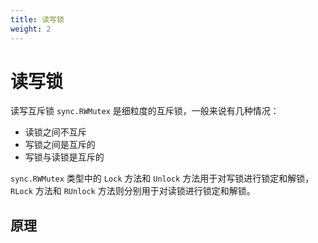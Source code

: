 ```yaml
---
title: 读写锁
weight: 2
---
```


# 读写锁

读写互斥锁 `sync.RWMutex` 是细粒度的互斥锁，一般来说有几种情况：

- 读锁之间不互斥
- 写锁之间是互斥的
- 写锁与读锁是互斥的

`sync.RWMutex` 类型中的 `Lock` 方法和 `Unlock` 方法用于对写锁进行锁定和解锁，`RLock` 方法和 `RUnlock` 方法则分别用于对读锁进行锁定和解锁。

## 原理
